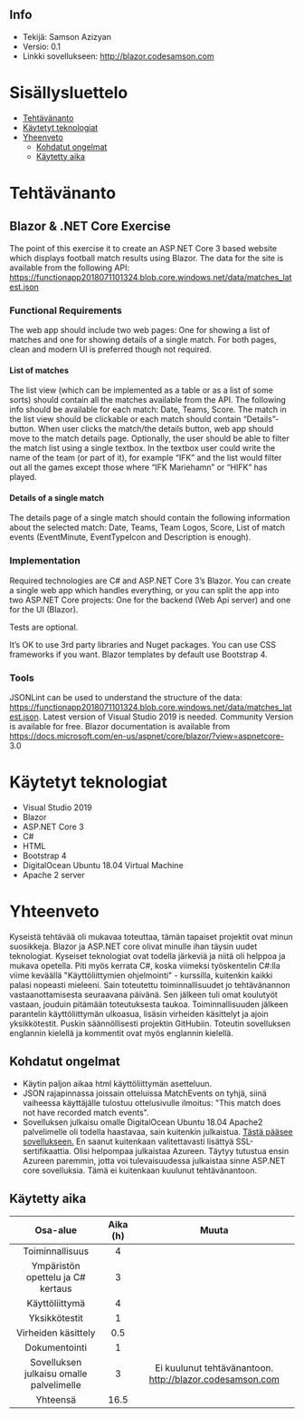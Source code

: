 ## Info
* Tekijä: Samson Azizyan
* Versio: 0.1
* Linkki sovellukseen: http://blazor.codesamson.com

# Sisällysluettelo

* [Tehtävänanto](#tehtävänanto)
* [Käytetyt teknologiat](#käytetyt-teknologiat)
* [Yheenveto](#yhteenveto)
    * [Kohdatut ongelmat](#kohdatut-ongelmat)
    * [Käytetty aika](#käytetty-aika)

# Tehtävänanto

## Blazor & .NET Core Exercise
The point of this exercise it to create an ASP.NET Core 3 based website which displays football match
results using Blazor.
The data for the site is available from the following API:
https://functionapp2018071101324.blob.core.windows.net/data/matches_latest.json

### Functional Requirements
The web app should include two web pages: One for showing a list of matches and one for showing details
of a single match. For both pages, clean and modern UI is preferred though not required.

#### List of matches
The list view (which can be implemented as a table or as a list of some sorts) should contain all the matches
available from the API. The following info should be available for each match: Date, Teams, Score.
The match in the list view should be clickable or each match should contain “Details”-button. When user
clicks the match/the details button, web app should move to the match details page.
Optionally, the user should be able to filter the match list using a single textbox. In the textbox user could
write the name of the team (or part of it), for example “IFK” and the list would filter out all the games
except those where “IFK Mariehamn” or “HIFK” has played.

#### Details of a single match
The details page of a single match should contain the following information about the selected match:
Date, Teams, Team Logos, Score, List of match events (EventMinute, EventTypeIcon and Description is
enough).

### Implementation
Required technologies are C# and ASP.NET Core 3’s Blazor. You can create a single web app which handles
everything, or you can split the app into two ASP.NET Core projects: One for the backend (Web Api server)
and one for the UI (Blazor).

Tests are optional.

It’s OK to use 3rd party libraries and Nuget packages. You can use CSS frameworks if you want. Blazor
templates by default use Bootstrap 4.

### Tools
JSONLint can be used to understand the structure of the data:
https://functionapp2018071101324.blob.core.windows.net/data/matches_latest.json.
Latest version of Visual Studio 2019 is needed. Community Version is available for free. Blazor
documentation is available from https://docs.microsoft.com/en-us/aspnet/core/blazor/?view=aspnetcore-
3.0

# Käytetyt teknologiat

* Visual Studio 2019
* Blazor
* ASP.NET Core 3
* C#
* HTML
* Bootstrap 4
* DigitalOcean Ubuntu 18.04 Virtual Machine
* Apache 2 server

# Yhteenveto
Kyseistä tehtävää oli mukavaa toteuttaa, tämän tapaiset projektit ovat minun suosikkeja. Blazor ja ASP.NET core olivat minulle ihan täysin uudet teknologiat. Kyseiset teknologiat ovat todella järkeviä ja niitä oli helppoa ja mukava opetella. Piti myös kerrata C#, koska viimeksi työskentelin C#:lla viime keväällä "Käyttöliittymien ohjelmointi" - kurssilla, kuitenkin kaikki palasi nopeasti mieleeni. Sain toteutettu toiminnallisuudet jo tehtävänannon vastaanottamisesta seuraavana päivänä. Sen jälkeen tuli omat koulutyöt vastaan, jouduin pitämään toteutuksesta taukoa. Toiminnallisuuden jälkeen parantelin käyttöliittymän ulkoasua, lisäsin virheiden käsittelyt ja ajoin yksikkötestit. Puskin säännöllisesti projektin GitHubiin. Toteutin sovelluksen englannin kielellä ja kommentit ovat myös englannin kielellä.

## Kohdatut ongelmat
* Käytin paljon aikaa html käyttöliittymän asetteluun.
* JSON rajapinnassa joissain otteluissa MatchEvents on tyhjä, siinä vaiheessa käyttäjälle tulostuu ottelusivulle ilmoitus: "This match does not have recorded match events".
* Sovelluksen julkaisu omalle DigitalOcean Ubuntu 18.04 Apache2 palvelimelle oli todella haastavaa, sain kuitenkin julkaistua. [Tästä pääsee sovellukseen.](http://blazor.codesamson.com) En saanut kuitenkaan valitettavasti lisättyä SSL-sertifikaattia. Olisi helpompaa julkaistaa Azureen. Täytyy tutustua ensin Azureen paremmin, jotta voi tulevaisuudessa julkaistaa sinne ASP.NET core sovelluksia. Tämä ei kuitenkaan kuulunut tehtävänantoon.

## Käytetty aika

| Osa-alue | Aika (h) | Muuta |								
|:-:|:-:|:-:|
| Toiminnallisuus | 4 ||
| Ympäristön opettelu ja C# kertaus | 3 ||
| Käyttöliittymä | 4 ||
| Yksikkötestit | 1 ||
| Virheiden käsittely | 0.5 ||
| Dokumentointi | 1 ||
| Sovelluksen julkaisu omalle palvelimelle | 3 | Ei kuulunut tehtävänantoon. http://blazor.codesamson.com |
| Yhteensä | 16.5 || 